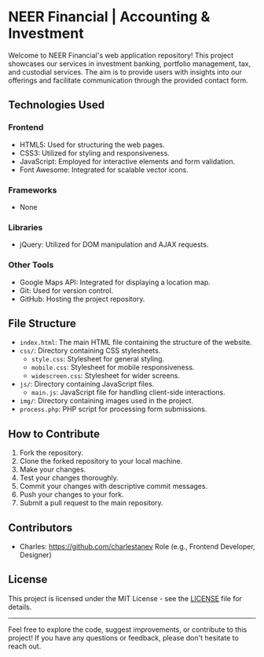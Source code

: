 # NEER Financial | Accounting & Investment

Welcome to NEER Financial's web application repository! This project showcases our services in investment banking, portfolio management, tax, and custodial services. The aim is to provide users with insights into our offerings and facilitate communication through the provided contact form.

## Technologies Used

### Frontend

- HTML5: Used for structuring the web pages.
- CSS3: Utilized for styling and responsiveness.
- JavaScript: Employed for interactive elements and form validation.
- Font Awesome: Integrated for scalable vector icons.

### Frameworks

- None

### Libraries

- jQuery: Utilized for DOM manipulation and AJAX requests.

### Other Tools

- Google Maps API: Integrated for displaying a location map.
- Git: Used for version control.
- GitHub: Hosting the project repository.

## File Structure

- `index.html`: The main HTML file containing the structure of the website.
- `css/`: Directory containing CSS stylesheets.
  - `style.css`: Stylesheet for general styling.
  - `mobile.css`: Stylesheet for mobile responsiveness.
  - `widescreen.css`: Stylesheet for wider screens.
- `js/`: Directory containing JavaScript files.
  - `main.js`: JavaScript file for handling client-side interactions.
- `img/`: Directory containing images used in the project.
- `process.php`: PHP script for processing form submissions.

## How to Contribute

1. Fork the repository.
2. Clone the forked repository to your local machine.
3. Make your changes.
4. Test your changes thoroughly.
5. Commit your changes with descriptive commit messages.
6. Push your changes to your fork.
7. Submit a pull request to the main repository.

## Contributors

- Charles: https://github.com/charlestanev Role (e.g., Frontend Developer, Designer)

## License

This project is licensed under the MIT License - see the [LICENSE](LICENSE) file for details.

---

Feel free to explore the code, suggest improvements, or contribute to this project! If you have any questions or feedback, please don't hesitate to reach out.
